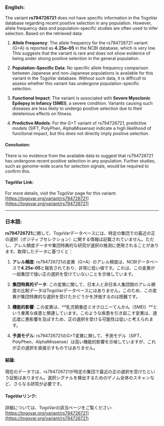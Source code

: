 ### English:
The variant **rs794726721** does not have specific information in the TogoVar database regarding recent positive selection in any population. However, allele frequency data and population-specific studies are often used to infer selection. Based on the retrieved data:

1. **Allele Frequency**: The allele frequency for the rs794726721 variant (G>A) is reported as **4.25e-05** in the NCBI database, which is very low. This suggests that the variant is rare and does not show evidence of being under strong positive selection in the general population.

2. **Population-Specific Data**: No specific allele frequency comparison between Japanese and non-Japanese populations is available for this variant in the TogoVar database. Without such data, it is difficult to assess whether this variant has undergone population-specific selection.

3. **Functional Impact**: The variant is associated with **Severe Myoclonic Epilepsy in Infancy (SMEI)**, a severe condition. Variants causing such diseases are less likely to undergo positive selection due to their deleterious effects on fitness.

4. **Predictive Models**: For the G>T variant of rs794726721, predictive models (SIFT, PolyPhen, AlphaMissense) indicate a high likelihood of functional impact, but this does not directly imply positive selection.

#### Conclusion:
There is no evidence from the available data to suggest that rs794726721 has undergone recent positive selection in any population. Further studies, such as genome-wide scans for selection signals, would be required to confirm this.

#### TogoVar Link:
For more details, visit the TogoVar page for this variant: [https://togovar.org/variant/rs794726721](https://togovar.org/variant/rs794726721)

---

### 日本語:
**rs794726721**に関して、TogoVarデータベースには、特定の集団での最近の正の選択（ポジティブセレクション）に関する情報は記載されていません。ただし、アレル頻度データや集団特異的な研究が選択の推測に使用されることがあります。取得したデータに基づくと：

1. **アレル頻度**: rs794726721の変異（G>A）のアレル頻度は、NCBIデータベースで**4.25e-05**と報告されており、非常に低い値です。これは、この変異が一般集団で強い正の選択を受けていないことを示唆しています。

2. **集団特異的データ**: この変異に関して、日本人と非日本人集団間のアレル頻度の比較データはTogoVarデータベースにはありません。このため、この変異が集団特異的な選択を受けたかどうかを評価するのは困難です。

3. **機能的影響**: この変異は、**乳児期重症ミオクロニーてんかん（SMEI）**という重篤な疾患と関連しています。このような疾患を引き起こす変異は、適応度に悪影響を及ぼすため、正の選択を受ける可能性は低いと考えられます。

4. **予測モデル**: rs794726721のG>T変異に関して、予測モデル（SIFT、PolyPhen、AlphaMissense）は高い機能的影響を示唆していますが、これが正の選択を直接示すものではありません。

#### 結論:
現在のデータでは、rs794726721が特定の集団で最近の正の選択を受けたという証拠はありません。選択シグナルを検出するためのゲノム全体のスキャンなど、さらなる研究が必要です。

#### TogoVarリンク:
詳細については、TogoVarの該当ページをご覧ください: [https://togovar.org/variant/rs794726721](https://togovar.org/variant/rs794726721)